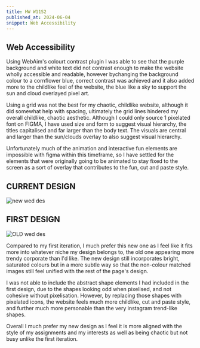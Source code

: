 ```yaml
---
title: HW W11S2
published_at: 2024-06-04
snippet: Web Accessibility
---
```

## Web Accessibility

Using WebAim's colourt contrast plugin I was able to see that the purple background and white text did not contrast enough to make the website wholly accessible and readable, however bychanging the background colour to a cornflower blue, correct contrast was achieved and it also added more to the childlike feel of the website, the blue like a sky to support the sun and cloud overlayed pixel art. 

Using a grid was not the best for my chaotic, childlike website, although it did somewhat help with spacing, ultimately the grid lines hindered my overall childlike, chaotic aesthetic.
Although I could only source 1 pixelated font on FIGMA, I have used size and form to suggest visual hierarchy, the titles capitalised and far larger than the body text. The visuals are central and larger than the sun/clouds overlay to also suggest visual hierarchy. 

Unfortunately much of the animation and interactive fun elements are impossible with figma within this timeframe, so I have settled for the elements that were originally going to be animated to stay fixed to the screen as a sort of overlay that contributes to the fun, cut and paste style. 

## CURRENT DESIGN
![new wed des](/w11/design.png)

## FIRST DESIGN
![OLD wed des](/w10/designstyle.png)

Compared to my first iteration, I much prefer this new one as I feel like it fits more into whatever niche my design belongs to, the old one appearing more trendy corporate than I'd like. The new design still incorporates bright, saturated colours but in a more subtle way so that the non-colour matched images still feel unified with the rest of the page's design. 

I was not able to include the abstract shape elements I had included in the first design, due to the shapes looking odd when pixelised, and not cohesive without pixelisation. However, by replacing those shapes with pixelated icons, the website feels much more childlike, cut and paste style, and further much more personable than the very instagram trend-like shapes.

Overall I much prefer my new design as I feel it is more aligned with the style of my assignments and my interests as well as being chaotic but not busy unlike the first iteration.